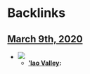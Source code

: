 
# Backlinks
## [March 9th, 2020](<March 9th, 2020.md>)
- ![](https://firebasestorage.googleapis.com/v0/b/firescript-577a2.appspot.com/o/imgs%2Fapp%2Fandyjgao%2FQqBrK0ItBp?alt=media&token=20149459-d055-4ea1-9936-0a98579fc312)
    - **['Iao Valley](<'Iao Valley.md>):**

